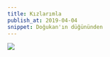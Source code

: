 ```yaml
---
title: Kızlarımla
publish_at: 2019-04-04
snippet: Doğukan'ın düğününden
---
```


<img src=/kizlarimla.>
